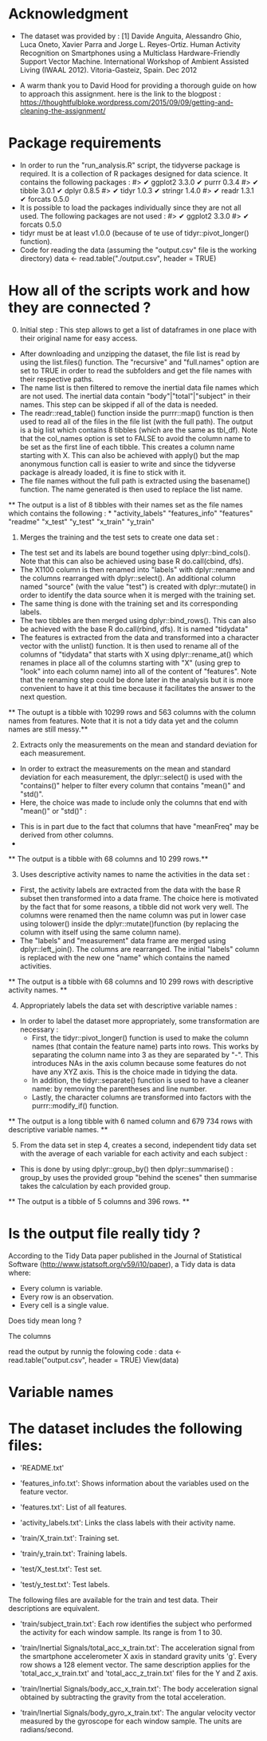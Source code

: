 
Acknowledgment
==================================================================
- The dataset was provided by :
[1] Davide Anguita, Alessandro Ghio, Luca Oneto, Xavier Parra and Jorge L. Reyes-Ortiz. Human Activity Recognition on Smartphones using a Multiclass Hardware-Friendly Support Vector Machine. International Workshop of Ambient Assisted Living (IWAAL 2012). Vitoria-Gasteiz, Spain. Dec 2012

- A warm thank you to David Hood for providing a thorough guide on how to approach this assignment. 
here is the link to the blogpost : https://thoughtfulbloke.wordpress.com/2015/09/09/getting-and-cleaning-the-assignment/

Package requirements
==================================================================
- In order to run the "run_analysis.R" script,  the tidyverse package is required. It is a collection of R packages designed for data science. It contains the following packages : 
#> ✔ ggplot2 3.3.0     ✔ purrr   0.3.4
#> ✔ tibble  3.0.1     ✔ dplyr   0.8.5
#> ✔ tidyr   1.0.3     ✔ stringr 1.4.0
#> ✔ readr   1.3.1     ✔ forcats 0.5.0
- It is possible to load the packages individually since they are not all used. The following packages are not used :
#> ✔ ggplot2 3.3.0
#> ✔ forcats 0.5.0
- tidyr must be at least v1.0.0 (because of te use of tidyr::pivot_longer() function).
- Code for reading the data (assuming the "output.csv" file is the working directory)
data <- read.table("./output.csv", header = TRUE)


How all of the scripts work and how they are connected ?
==================================================================

0) Initial step : This step allows to get a list of dataframes in one place with their original name for easy access.
- After downloading and unzipping the dataset, the file list is read by using the list.files() function. 
The "recursive" and "full.names" option are set to TRUE in order to read the subfolders and get the file names with their respective paths.
- The name list is then filtered to remove the inertial data file names which are not used. The inertial data contain "body"|"total"|"subject" in their names. This step can be skipped if all of the data is needed.
- The readr::read_table() function inside the purrr::map() function is then used to read all of the files in the file list (with the full path). 
The output is a big list which contains 8 tibbles (which are the same as tbl_df). Note that the col_names option is set to FALSE to avoid the column name to be set as the first line of each tibble. This creates a column name starting with X.
This can also be achieved with apply() but the map anonymous function call is easier to write and since the tidyverse package  is already loaded, it is fine to stick with it.
- The file names without the full path is  extracted using the basename() function. The name generated is then used to replace the list name.

** The output is a list of 8 tibbles with their names set as the file names which contains the following :
    * "activity_labels" "features_info" "features" "readme" "x_test" "y_test" "x_train" "y_train"

1) Merges the training and the test sets to create one data set :
- The test set and its labels are bound together using dplyr::bind_cols(). Note that this can also be achieved using base R do.call(cbind, dfs).
- The X1100 column is then renamed into "labels" with dplyr::rename and the columns rearranged with dplyr::select(). An additional column named "source" (with the value "test") is created with dplyr::mutate() in order to identify the data source when it is merged with the training set.
- The same thing is done with the training set and its corresponding labels.
- The two tibbles are then merged using dplyr::bind_rows(). This can also be achieved with the base R do.call(rbind, dfs). It is named "tidydata"
- The features is extracted from the data and transformed into a character vector with the unlist() function. It is then used to rename all of the columns of "tidydata" that starts with X using dplyr::rename_at() which renames in place all of the columns starting with "X" (using grep to "look" into each column name) into all of the content of "features". Note that the renaming step could be done later in the analysis but it is more convenient to have it at this time because it facilitates the answer to the next question.

** The outupt is a tibble with 10299 rows and 563 columns with the column names from features. Note that it is not a tidy data yet and the column names are still  messy.**

2) Extracts only the measurements on the mean and standard deviation for each measurement.
- In order to extract the measurements on the mean and standard deviation for each measurement, the dplyr::select() is used with the "contains()" helper to filter  every column that contains "mean()" and "std()".
- Here, the choice was made to include only the columns that end with "mean()" or "std()" :
 * This is in part due to the fact that columns that have "meanFreq" may be derived from other columns.
 * 

** The output is a tibble with 68 columns and 10 299 rows.**

3) Uses descriptive activity names to name the activities in the data set :
- First, the activity labels are extracted from the data with the base R subset then transformed into a data frame. The choice here is motivated by the fact that for some reasons, a tibble did not work very well. The columns were renamed then the name column was put in lower case using tolower() inside the dplyr::mutate()function (by replacing the column with itself using the same column name).
- The "labels" and "measurement" data frame are merged using dplyr::left_join(). The columns are rearranged. The initial "labels" column is replaced with the new one "name" which contains the named activities.

** The output is a tibble with 68 columns and 10 299 rows with descriptive activity names. **

4) Appropriately labels the data set with descriptive variable names :
- In order to label the dataset more appropriately, some transformation are necessary : 
   * First, the tidyr::pivot_longer() function is used to make the column names (that contain the feature name) parts into rows. This works by separating the column name into 3 as they are separated by "-".
   This introduces NAs in the axis column because some features do not have any XYZ axis. This is the choice made in tidying the data.
   * In addition, the tidyr::separate() function is used to have a cleaner name: by removing the parentheses and line number.
   * Lastly, the character columns are transformed into factors with the purrr::modify_if() function.

** The output is a long tibble with 6 named column and 679 734 rows with descriptive variable names. **

5) From the data set in step 4, creates a second, independent tidy data set with the average of each variable for each activity and each subject :
- This is done by using dplyr::group_by() then dplyr::summarise() : group_by uses the provided group "behind the scenes" then summarise takes the calculation by each provided group.

** The output is a tibble of 5 columns and 396 rows. **


Is the output file really tidy ?
==================================================================
According to the Tidy Data paper published in the Journal of Statistical Software (http://www.jstatsoft.org/v59/i10/paper), 
a Tidy data is data where:
- Every column is variable.
- Every row is an observation.
- Every cell is a single value.

Does tidy mean long ?



The columns



read the output by runnig the folowing code :
data <- read.table("output.csv", header = TRUE)
View(data)


Variable names
==================================================================







The dataset includes the following files:
=========================================

- 'README.txt'

- 'features_info.txt': Shows information about the variables used on the feature vector.

- 'features.txt': List of all features.

- 'activity_labels.txt': Links the class labels with their activity name.

- 'train/X_train.txt': Training set.

- 'train/y_train.txt': Training labels.

- 'test/X_test.txt': Test set.

- 'test/y_test.txt': Test labels.

The following files are available for the train and test data. Their descriptions are equivalent. 

- 'train/subject_train.txt': Each row identifies the subject who performed the activity for each window sample. Its range is from 1 to 30. 

- 'train/Inertial Signals/total_acc_x_train.txt': The acceleration signal from the smartphone accelerometer X axis in standard gravity units 'g'. Every row shows a 128 element vector. The same description applies for the 'total_acc_x_train.txt' and 'total_acc_z_train.txt' files for the Y and Z axis. 

- 'train/Inertial Signals/body_acc_x_train.txt': The body acceleration signal obtained by subtracting the gravity from the total acceleration. 

- 'train/Inertial Signals/body_gyro_x_train.txt': The angular velocity vector measured by the gyroscope for each window sample. The units are radians/second. 

